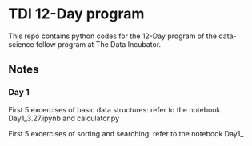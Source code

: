 # TDI 12-Day program

This repo contains python codes for the 12-Day program of the data-science fellow program at The Data Incubator.

## Notes

### Day 1

First 5 excercises of basic data structures: refer to the notebook Day1_3.27.ipynb and calculator.py

First 5 excercises of sorting and searching: refer to the notebook Day1_
